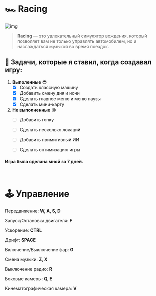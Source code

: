 # 🏎️ Racing

![img](https://i.imgur.com/FoKBWjT.png)

> **Racing** — это увлекательный симулятор вождения, который позволяет вам не только управлять автомобилем, но и наслаждаться музыкой во время поездок.

## 🎯 Задачи, которые я ставил, когда создавал игру:

1. **Выполенные** 😎
    - [x] Создать классную машину
    - [x] Добавить смену дня и ночи
    - [x] Сделать главное меню и меню паузы
    - [x] Сделать мини-карту

2. **Не выполненные** 😢
    - [ ] Добавить гонку
    - [ ] Сделать несколько локаций
    - [ ] Добавить примитивный ИИ
    - [ ] Сделать оптимизацию игры


#### Игра была сделана мной за 7 дней.

<br>

# 🕹️ Управление

Передвижение: **W, A, S, D**

Запуск/Остановка двигателя: **F**

Ускорение: **CTRL**

Дрифт: **SPACE**

Включение/Выключение фар: **G**

Смена музыки: **Z, X**

Выключение радио: **R**

Боковые камеры: **Q, E**

Кинематографическая камера: **V**

<br>
